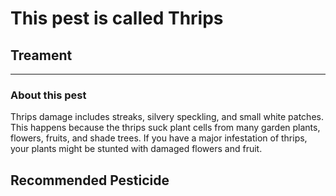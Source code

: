 # This pest is called **Thrips**

## Treament
____________________________________________________________________________________________________________________
### About this pest
Thrips damage includes streaks, silvery speckling, and small white patches. This happens because the thrips suck plant cells from many garden plants, flowers, fruits, and shade trees. If you have a major infestation of thrips, your plants might be stunted with damaged flowers and fruit.

## Recommended Pesticide
